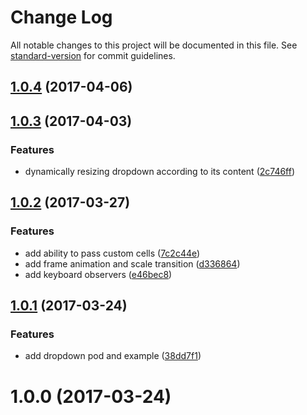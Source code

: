 # Change Log

All notable changes to this project will be documented in this file. See [standard-version](https://github.com/conventional-changelog/standard-version) for commit guidelines.

<a name="1.0.4"></a>
## [1.0.4](https://github.com/StanDimitroff/SDDropdown/compare/v1.0.3...v1.0.4) (2017-04-06)



<a name="1.0.3"></a>
## [1.0.3](https://github.com/StanDimitroff/SDDropdown/compare/v1.0.2...v1.0.3) (2017-04-03)


### Features

* dynamically resizing dropdown according to its content ([2c746ff](https://github.com/StanDimitroff/SDDropdown/commit/2c746ff))



<a name="1.0.2"></a>
## [1.0.2](https://github.com/StanDimitroff/SDDropdown/compare/v1.0.1...v1.0.2) (2017-03-27)


### Features

* add ability to pass custom cells ([7c2c44e](https://github.com/StanDimitroff/SDDropdown/commit/7c2c44e))
* add frame animation and scale transition ([d336864](https://github.com/StanDimitroff/SDDropdown/commit/d336864))
* add keyboard observers ([e46bec8](https://github.com/StanDimitroff/SDDropdown/commit/e46bec8))



<a name="1.0.1"></a>
## [1.0.1](https://github.com/StanDimitroff/SDDropdown/compare/v1.0.0...v1.0.1) (2017-03-24)


### Features

* add dropdown pod and example ([38dd7f1](https://github.com/StanDimitroff/SDDropdown/commit/38dd7f1))



<a name="1.0.0"></a>
# 1.0.0 (2017-03-24)
